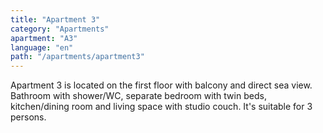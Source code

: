 ```yaml
---
title: "Apartment 3"
category: "Apartments"
apartment: "A3"
language: "en"
path: "/apartments/apartment3"
---
```


Apartment 3 is located on the first floor with balcony and direct sea view. Bathroom with shower/WC, separate bedroom with twin beds, kitchen/dining room and living space with studio couch. It's suitable for 3 persons.
